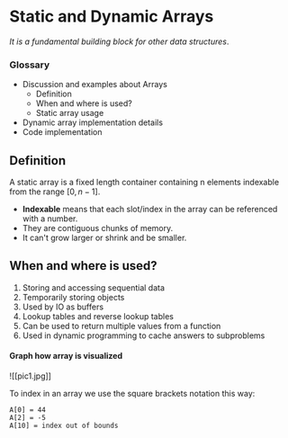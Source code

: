 # Static and Dynamic Arrays
*It is a fundamental building block for other data structures*.

### Glossary
- Discussion and examples about Arrays
	- Definition
	- When and where is used?
	- Static array usage
- Dynamic array implementation details
- Code implementation

## Definition
A static array is a fixed length container containing n elements indexable from the range $[0, n-1]$.
- **Indexable** means that each slot/index in the array can be referenced with a number. 
- They are contiguous chunks of memory.
- It can't grow larger or shrink and be smaller.

## When and where is used?
1. Storing and accessing sequential data
2. Temporarily storing objects
3. Used by IO as buffers
4. Lookup tables and reverse lookup tables
5. Can be used to return multiple values from a function
6. Used in dynamic programming to cache answers to subproblems

#### Graph how array is visualized
![[pic1.jpg]]

To index in an array we use the square brackets notation this way:
```
A[0] = 44
A[2] = -5
A[10] = index out of bounds
```
